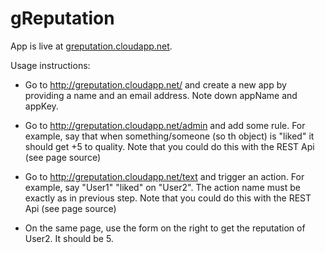 gReputation
===========

App is live at [greputation.cloudapp.net](http://greputation.cloudapp.net/).

Usage instructions:
*    Go to http://greputation.cloudapp.net/ and create a new app by providing a name and an email address. Note down appName and appKey.

*    Go to http://greputation.cloudapp.net/admin and add some rule. For example, say that when something/someone (so th object) is "liked" it should get +5 to quality. Note that you could do this with the REST Api (see page source)

*    Go to http://greputation.cloudapp.net/text and trigger an action. For example, say "User1" "liked" on "User2". The action name must be exactly as in previous step. Note that you could do this with the REST Api (see page source)

*    On the same page, use the form on the right to get the reputation of User2. It should be 5.